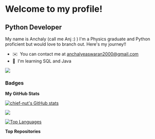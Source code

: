 Welcome to my profile!
========================================================================================================================================

Python Developer
----------------

My name is Anchaly (call me Anj :) ) I'm a Physics graduate and Python proficient but would love to branch out. Here's my journey!!

* ✉️  You can contact me at [anchalyeaswaran2000@gmail.com](mailto:anchalyeaswaran2000@gmail.com)
* 🧠  I'm learning SQL and Java

<a href="https://www.github.com/chief-nut" target="_blank" rel="noreferrer"><img
src="https://img.shields.io/github/followers/chief-nut?logo=github&style=for-the-badge&color=facc15&labelColor=831843" /></a>

### Badges

<b>My GitHub Stats</b>

<a href="http://www.github.com/chief-nut"><img src="https://github-readme-stats.vercel.app/api?username=chief-nut&show_icons=true&hide=&count_private=true&title_color=ec4899&text_color=ffffff&icon_color=facc15&bg_color=831843&hide_border=true&show_icons=true" alt="chief-nut's GitHub stats" /></a>

<a href="http://www.github.com/chief-nut"><img src="https://github-readme-streak-stats.herokuapp.com/?user=chief-nut&stroke=ffffff&background=831843&ring=ec4899&fire=ec4899&currStreakNum=ffffff&currStreakLabel=ec4899&sideNums=ffffff&sideLabels=ffffff&dates=ffffff&hide_border=true" /></a>


<a href="https://github.com/chief-nut" align="left"><img src="https://github-readme-stats.vercel.app/api/top-langs/?username=chief-nut&langs_count=10&title_color=ec4899&text_color=ffffff&icon_color=facc15&bg_color=831843&hide_border=true&locale=en&custom_title=Top%20%Languages" alt="Top Languages" /></a>

<b>Top Repositories</b>

<div width="100%" align="center"></div><br /><br /><br /><br /><br /><br /><br />

